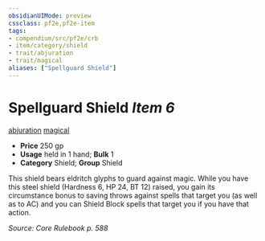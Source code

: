 ```yaml
---
obsidianUIMode: preview
cssclass: pf2e,pf2e-item
tags:
- compendium/src/pf2e/crb
- item/category/shield
- trait/abjuration
- trait/magical
aliases: ["Spellguard Shield"]
---
```

# Spellguard Shield *Item 6*  
[abjuration](rules/traits/abjuration.md)  [magical](rules/traits/magical.md)  

- **Price** 250 gp
- **Usage** held in 1 hand; **Bulk** 1
- **Category** Shield; **Group** Shield 

This shield bears eldritch glyphs to guard against magic. While you have this steel shield (Hardness 6, HP 24, BT 12) raised, you gain its circumstance bonus to saving throws against spells that target you (as well as to AC) and you can Shield Block spells that target you if you have that action.

*Source: Core Rulebook p. 588*